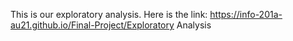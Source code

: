 This is our exploratory analysis. Here is the link: https://info-201a-au21.github.io/Final-Project/Exploratory Analysis
